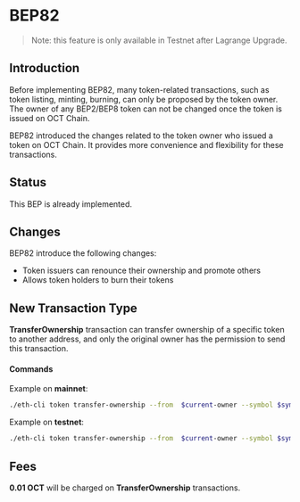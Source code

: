 # BEP82

> Note: this feature is only available in Testnet after Lagrange Upgrade.

## Introduction

Before implementing BEP82, many token-related transactions, such as token listing, minting, burning, can only be proposed by the token owner.  The owner of any BEP2/BEP8  token can not be changed once the token is issued on OCT Chain.

BEP82 introduced the changes related to the token owner who issued a token on OCT Chain. It provides more convenience and flexibility for these transactions.

## Status

This BEP is already implemented.

## Changes

BEP82 introduce the following changes:

- Token issuers can renounce their ownership and promote others
- Allows token holders to burn their tokens

## New Transaction Type

**TransferOwnership** transaction can transfer ownership of a specific token to another address, and only the original owner has the permission to send this transaction.

#### Commands

Example on **mainnet**:

```bash
./eth-cli token transfer-ownership --from  $current-owner --symbol $symbol --new-owner $new-owner  --chain-id OCT-Chain-Tigris   --node  https://dataseed5.defibit.io:443 --trust-node
```
Example on **testnet**:

```bash
./eth-cli token transfer-ownership --from  $current-owner --symbol $symbol --new-owner $new-owner --chain-id OCT-Chain-Nile  --node=data-seed-pre-2-s1.scan.octium.io:80--trust-node
```

## Fees

**0.01 OCT** will be charged on **TransferOwnership** transactions.




